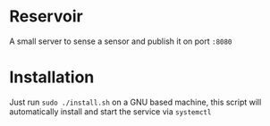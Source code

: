 # Reservoir

A small server to sense a sensor and publish it on port `:8080`

# Installation

Just run `sudo ./install.sh` on a GNU based machine, this script will automatically install and start the service via `systemctl`